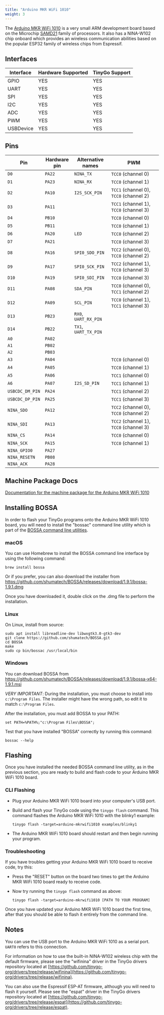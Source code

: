 ```yaml
---
title: "Arduino MKR WiFi 1010"
weight: 3
---
```


The [Arduino MKR WiFi 1010](https://store.arduino.cc/usa/mkr-wifi-1010) is a very small ARM development board based on the Microchip [SAMD21](https://www.microchip.com/wwwproducts/en/ATSAMD21G18) family of processors. It also has a NINA-W102 chip onboard which provides an wireless communication abilities based on the popular ESP32 family of wireless chips from Espressif.

## Interfaces

| Interface | Hardware Supported | TinyGo Support |
| --------- | ------------- | ----- |
| GPIO      | YES | YES |
| UART      | YES | YES |
| SPI       | YES | YES |
| I2C       | YES | YES |
| ADC       | YES | YES |
| PWM       | YES | YES |
| USBDevice | YES | YES |

## Pins

| Pin               | Hardware pin | Alternative names | PWM                  |
| ----------------- | ------------ | ----------------- | -------------------- |
| `D0`              | `PA22`       | `NINA_TX`         | `TCC0` (channel 0)   |
| `D1`              | `PA23`       | `NINA_RX`         | `TCC0` (channel 1)   |
| `D2`              | `PA10`       | `I2S_SCK_PIN`     | `TCC1` (channel 0), `TCC0` (channel 2) |
| `D3`              | `PA11`       |                   | `TCC1` (channel 1), `TCC0` (channel 3) |
| `D4`              | `PB10`       |                   | `TCC0` (channel 0)   |
| `D5`              | `PB11`       |                   | `TCC0` (channel 1)   |
| `D6`              | `PA20`       | `LED`             | `TCC0` (channel 2)   |
| `D7`              | `PA21`       |                   | `TCC0` (channel 3)   |
| `D8`              | `PA16`       | `SPI0_SDO_PIN`    | `TCC2` (channel 0), `TCC0` (channel 2) |
| `D9`              | `PA17`       | `SPI0_SCK_PIN`    | `TCC2` (channel 1), `TCC0` (channel 3) |
| `D10`             | `PA19`       | `SPI0_SDI_PIN`    | `TCC0` (channel 3)   |
| `D11`             | `PA08`       | `SDA_PIN`         | `TCC0` (channel 0), `TCC1` (channel 2) |
| `D12`             | `PA09`       | `SCL_PIN`         | `TCC0` (channel 1), `TCC1` (channel 3) |
| `D13`             | `PB23`       | `RX0`, `UART_RX_PIN` |                      |
| `D14`             | `PB22`       | `TX1`, `UART_TX_PIN` |                      |
| `A0`              | `PA02`       |                   |                      |
| `A1`              | `PB02`       |                   |                      |
| `A2`              | `PB03`       |                   |                      |
| `A3`              | `PA04`       |                   | `TCC0` (channel 0)   |
| `A4`              | `PA05`       |                   | `TCC0` (channel 1)   |
| `A5`              | `PA06`       |                   | `TCC1` (channel 0)   |
| `A6`              | `PA07`       | `I2S_SD_PIN`      | `TCC1` (channel 1)   |
| `USBCDC_DM_PIN`   | `PA24`       |                   | `TCC1` (channel 2)   |
| `USBCDC_DP_PIN`   | `PA25`       |                   | `TCC1` (channel 3)   |
| `NINA_SDO`        | `PA12`       |                   | `TCC2` (channel 0), `TCC0` (channel 2) |
| `NINA_SDI`        | `PA13`       |                   | `TCC2` (channel 1), `TCC0` (channel 3) |
| `NINA_CS`         | `PA14`       |                   | `TCC0` (channel 0)   |
| `NINA_SCK`        | `PA15`       |                   | `TCC0` (channel 1)   |
| `NINA_GPIO0`      | `PA27`       |                   |                      |
| `NINA_RESETN`     | `PB08`       |                   |                      |
| `NINA_ACK`        | `PA28`       |                   |                      |

## Machine Package Docs

[Documentation for the machine package for the Arduino MKR WiFi 1010](../machine/arduino-mkrwifi1010)

## Installing BOSSA

In order to flash your TinyGo programs onto the Arduino MKR WiFi 1010 board, you will need to install the "bossac" command line utility which is part of the [BOSSA command line utilities](https://github.com/shumatech/BOSSA).

### macOS

You can use Homebrew to install the BOSSA command line interface by using the following command:

```shell
brew install bossa
```

Or if you  prefer, you can also download the installer from https://github.com/shumatech/BOSSA/releases/download/1.9.1/bossa-1.9.1.dmg

Once you have downloaded it, double click on the .dmg file to perform the installation.

### Linux

On Linux, install from source:

```shell
sudo apt install libreadline-dev libwxgtk3.0-gtk3-dev
git clone https://github.com/shumatech/BOSSA.git
cd BOSSA
make
sudo cp bin/bossac /usr/local/bin
```

### Windows

You can download BOSSA from https://github.com/shumatech/BOSSA/releases/download/1.9.1/bossa-x64-1.9.1.msi

*VERY IMPORTANT*: During the installation, you must choose to install into `c:\Program Files`. The installer might have the wrong path, so edit it to match  `c:\Program Files`.

After the installation, you must add BOSSA to your PATH:

```shell
set PATH=%PATH%;"c:\Program Files\BOSSA";
```

Test that you have installed "BOSSA" correctly by running this command:

```shell
bossac --help
```

## Flashing

Once you have installed the needed BOSSA command line utility, as in the previous section, you are ready to build and flash code to your Arduino MKR WiFi 1010 board.

### CLI Flashing

- Plug your Arduino MKR WiFi 1010 board into your computer's USB port.
- Build and flash your TinyGo code using the `tinygo flash` command. This command flashes the Arduino MKR WiFi 1010 with the blinky1 example:

    ```shell
    tinygo flash -target=arduino-mkrwifi1010 examples/blinky1
    ```

- The Arduino MKR WiFi 1010 board should restart and then begin running your program.

### Troubleshooting

If you have troubles getting your Arduino MKR WiFi 1010 board to receive code, try this:

- Press the "RESET" button on the board two times to get the Arduino MKR WiFi 1010 board ready to receive code.
- Now try running the `tinygo flash` command as above:

    ```shell
    tinygo flash -target=arduino-mkrwifi1010 [PATH TO YOUR PROGRAM]
    ```

Once you have updated your Arduino MKR WiFi 1010 board the first time, after that you should be able to flash it entirely from the command line.

## Notes

You can use the USB port to the Arduino MKR WiFi 1010 as a serial port. `UART0` refers to this connection.

For information on how to use the built-in NINA-W102 wireless chip with the default firmware, please see the "wifinina" driver in the TinyGo drivers repository located at [https://github.com/tinygo-org/drivers/tree/release/wifinina](https://github.com/tinygo-org/drivers/tree/release/wifinina).

You can also use the Espressif ESP-AT firmware, although you will need to flash it yourself. Please see the "espat" driver in the TinyGo drivers repository located at [https://github.com/tinygo-org/drivers/tree/release/espat](https://github.com/tinygo-org/drivers/tree/release/espat).
